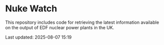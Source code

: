 # Nuke Watch

This repository includes code for retrieving the latest information available on the output of EDF nuclear power plants in the UK.

Last updated: 2025-08-07 15:19